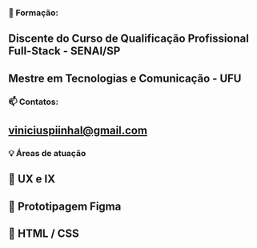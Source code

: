### 🌱 Formação: 
## Discente do Curso de Qualificação Profissional Full-Stack - SENAI/SP
## Mestre em Tecnologias e Comunicação - UFU
 
### 📫 Contatos: 
## viniciuspiinhal@gmail.com

### :bulb: Áreas de atuação
## :beginner: UX e IX 
## :beginner: Prototipagem Figma
## :beginner: HTML / CSS 
